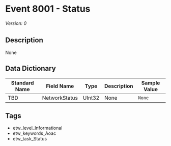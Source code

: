 # Event 8001 - Status
###### Version: 0

## Description
None

## Data Dictionary
|Standard Name|Field Name|Type|Description|Sample Value|
|---|---|---|---|---|
|TBD|NetworkStatus|UInt32|None|`None`|

## Tags
* etw_level_Informational
* etw_keywords_Aoac
* etw_task_Status